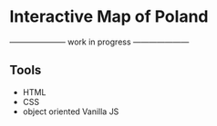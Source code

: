 # Interactive Map of Poland

———————   work in progress   ——————— 



## Tools

- HTML
- CSS
- object oriented Vanilla JS





